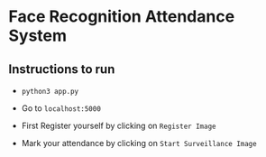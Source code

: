 # Face Recognition Attendance System

## Instructions to run

- `python3 app.py`

- Go to `localhost:5000`

- First Register yourself by clicking on `Register Image`
- Mark your attendance by clicking on `Start Surveillance Image`
